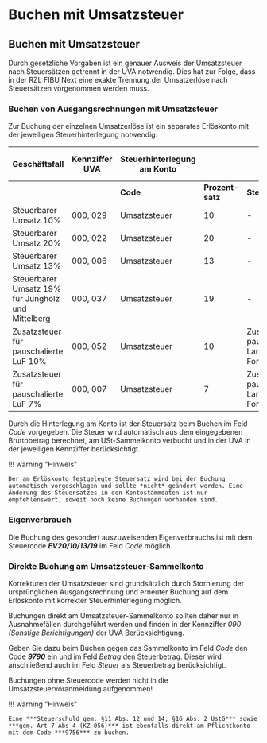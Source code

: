 # Buchen mit Umsatzsteuer

## Buchen mit Umsatzsteuer


Durch gesetzliche Vorgaben ist ein genauer Ausweis der Umsatzsteuer nach Steuersätzen getrennt in der UVA notwendig. Dies hat zur Folge, dass in der RZL FIBU Next eine exakte Trennung der Umsatzerlöse nach Steuersätzen vorgenommen werden muss.

### Buchen von Ausgangsrechnungen mit Umsatzsteuer


Zur Buchung der einzelnen Umsatzerlöse ist ein separates Erlöskonto mit der jeweiligen Steuerhinterlegung notwendig:


| **Geschäftsfall**                                  | **Kennziffer** **UVA** | **Steuerhinterlegung** **am** **Konto** |                  |                                              | **Eingabe** **im Buchungsdialog** **(Feld Code)** | **Anzeige** **Journal/Konto** |
| -------------------------------------------------- | ---------------------- | --------------------------------------- | ---------------- | -------------------------------------------- | ------------------------------------------------- | ----------------------------- |
|                                                    |                        | **Code**                                | **Prozent-satz** | **Steuertyp**                                |                                                   |                               |
| Steuerbarer Umsatz 10%                             | 000, 029               | Umsatzsteuer                            | 10               | \-                                           | 10                                                | M10                           |
| Steuerbarer Umsatz 20%                             | 000, 022               | Umsatzsteuer                            | 20               | \-                                           | 20                                                | M20                           |
| Steuerbarer Umsatz 13%                             | 000, 006               | Umsatzsteuer                            | 13               | \-                                           | 13                                                | M13                           |
| Steuerbarer Umsatz 19% für Jungholz und Mittelberg | 000, 037               | Umsatzsteuer                            | 19               | \-                                           | 19                                                | M19                           |
| Zusatzsteuer für pauschalierte LuF 10%             | 000, 052               | Umsatzsteuer                            | 10               | Zusatzsteuer pauschalierte Land-/ Forstwirte | Z10                                               | Z10                           |
| Zusatzsteuer für pauschalierte LuF 7%              | 000, 007               | Umsatzsteuer                            | 7                | Zusatzsteuer pauschalierte Land-/ Forstwirte | Z07                                               | Z07                           |



Durch die Hinterlegung am Konto ist der Steuersatz beim Buchen im Feld *Code* vorgegeben. Die Steuer wird automatisch aus dem eingegebenen Bruttobetrag berechnet, am USt-Sammelkonto verbucht und in der UVA in der jeweiligen Kennziffer berücksichtigt.


!!! warning "Hinweis"

    Der am Erlöskonto festgelegte Steuersatz wird bei der Buchung automatisch vorgeschlagen und sollte *nicht* geändert werden. Eine Änderung des Steuersatzes in den Kontostammdaten ist nur empfehlenswert, soweit noch keine Buchungen vorhanden sind.

### Eigenverbrauch

Die Buchung des gesondert auszuweisenden Eigenverbrauchs ist mit dem Steuercode ***EV20/10/13/19*** im Feld *Code* möglich.

### Direkte Buchung am Umsatzsteuer-Sammelkonto

Korrekturen der Umsatzsteuer sind grundsätzlich durch Stornierung der ursprünglichen Ausgangsrechnung und erneuter Buchung auf dem Erlöskonto mit korrekter Steuerhinterlegung möglich.

Buchungen direkt am Umsatzsteuer-Sammelkonto sollten daher nur in Ausnahmefällen durchgeführt werden und finden in der Kennziffer *090* *(Sonstige Berichtigungen)* der UVA Berücksichtigung.

Geben Sie dazu beim Buchen gegen das Sammelkonto im Feld *Code* den Code ***9790*** ein und im Feld *Betrag* den Steuerbetrag. Dieser wird anschließend auch im Feld *Steuer* als Steuerbetrag berücksichtigt.

Buchungen ohne Steuercode werden nicht in die Umsatzsteuervoranmeldung aufgenommen\!


!!! warning "Hinweis"

    Eine ***Steuerschuld gem. §11 Abs. 12 und 14, §16 Abs. 2 UstG*** sowie ***gem. Art 7 Abs 4 (KZ 056)*** ist ebenfalls direkt am Pflichtkonto mit dem Code ***9756*** zu buchen.
